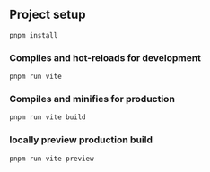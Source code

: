 ## Project setup

```
pnpm install
```

### Compiles and hot-reloads for development

```
pnpm run vite
```

### Compiles and minifies for production

```
pnpm run vite build
```

### locally preview production build

```
pnpm run vite preview
```